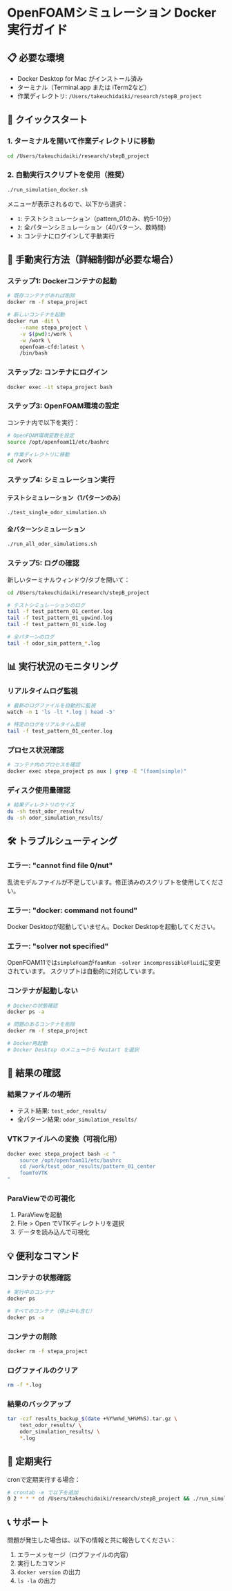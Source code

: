 # OpenFOAMシミュレーション Docker実行ガイド

## 📋 必要な環境

- Docker Desktop for Mac がインストール済み
- ターミナル（Terminal.app または iTerm2など）
- 作業ディレクトリ: `/Users/takeuchidaiki/research/stepB_project`

## 🚀 クイックスタート

### 1. ターミナルを開いて作業ディレクトリに移動

```bash
cd /Users/takeuchidaiki/research/stepB_project
```

### 2. 自動実行スクリプトを使用（推奨）

```bash
./run_simulation_docker.sh
```

メニューが表示されるので、以下から選択：
- `1`: テストシミュレーション（pattern_01のみ、約5-10分）
- `2`: 全パターンシミュレーション（40パターン、数時間）
- `3`: コンテナにログインして手動実行

## 📖 手動実行方法（詳細制御が必要な場合）

### ステップ1: Dockerコンテナの起動

```bash
# 既存コンテナがあれば削除
docker rm -f stepa_project

# 新しいコンテナを起動
docker run -dit \
    --name stepa_project \
    -v $(pwd):/work \
    -w /work \
    openfoam-cfd:latest \
    /bin/bash
```

### ステップ2: コンテナにログイン

```bash
docker exec -it stepa_project bash
```

### ステップ3: OpenFOAM環境の設定

コンテナ内で以下を実行：

```bash
# OpenFOAM環境変数を設定
source /opt/openfoam11/etc/bashrc

# 作業ディレクトリに移動
cd /work
```

### ステップ4: シミュレーション実行

#### テストシミュレーション（1パターンのみ）

```bash
./test_single_odor_simulation.sh
```

#### 全パターンシミュレーション

```bash
./run_all_odor_simulations.sh
```

### ステップ5: ログの確認

新しいターミナルウィンドウ/タブを開いて：

```bash
cd /Users/takeuchidaiki/research/stepB_project

# テストシミュレーションのログ
tail -f test_pattern_01_center.log
tail -f test_pattern_01_upwind.log
tail -f test_pattern_01_side.log

# 全パターンのログ
tail -f odor_sim_pattern_*.log
```

## 📊 実行状況のモニタリング

### リアルタイムログ監視

```bash
# 最新のログファイルを自動的に監視
watch -n 1 'ls -lt *.log | head -5'

# 特定のログをリアルタイム監視
tail -f test_pattern_01_center.log
```

### プロセス状況確認

```bash
# コンテナ内のプロセスを確認
docker exec stepa_project ps aux | grep -E "(foam|simple)"
```

### ディスク使用量確認

```bash
# 結果ディレクトリのサイズ
du -sh test_odor_results/
du -sh odor_simulation_results/
```

## 🛠️ トラブルシューティング

### エラー: "cannot find file 0/nut"

乱流モデルファイルが不足しています。修正済みのスクリプトを使用してください。

### エラー: "docker: command not found"

Docker Desktopが起動していません。Docker Desktopを起動してください。

### エラー: "solver not specified"

OpenFOAM11では`simpleFoam`が`foamRun -solver incompressibleFluid`に変更されています。
スクリプトは自動的に対応しています。

### コンテナが起動しない

```bash
# Dockerの状態確認
docker ps -a

# 問題のあるコンテナを削除
docker rm -f stepa_project

# Docker再起動
# Docker Desktop のメニューから Restart を選択
```

## 📁 結果の確認

### 結果ファイルの場所

- テスト結果: `test_odor_results/`
- 全パターン結果: `odor_simulation_results/`

### VTKファイルへの変換（可視化用）

```bash
docker exec stepa_project bash -c "
    source /opt/openfoam11/etc/bashrc
    cd /work/test_odor_results/pattern_01_center
    foamToVTK
"
```

### ParaViewでの可視化

1. ParaViewを起動
2. File > Open でVTKディレクトリを選択
3. データを読み込んで可視化

## 💡 便利なコマンド

### コンテナの状態確認

```bash
# 実行中のコンテナ
docker ps

# すべてのコンテナ（停止中も含む）
docker ps -a
```

### コンテナの削除

```bash
docker rm -f stepa_project
```

### ログファイルのクリア

```bash
rm -f *.log
```

### 結果のバックアップ

```bash
tar -czf results_backup_$(date +%Y%m%d_%H%M%S).tar.gz \
    test_odor_results/ \
    odor_simulation_results/ \
    *.log
```

## 🔄 定期実行

cronで定期実行する場合：

```bash
# crontab -e で以下を追加
0 2 * * * cd /Users/takeuchidaiki/research/stepB_project && ./run_simulation_docker.sh
```

## 📞 サポート

問題が発生した場合は、以下の情報と共に報告してください：

1. エラーメッセージ（ログファイルの内容）
2. 実行したコマンド
3. `docker version` の出力
4. `ls -la` の出力